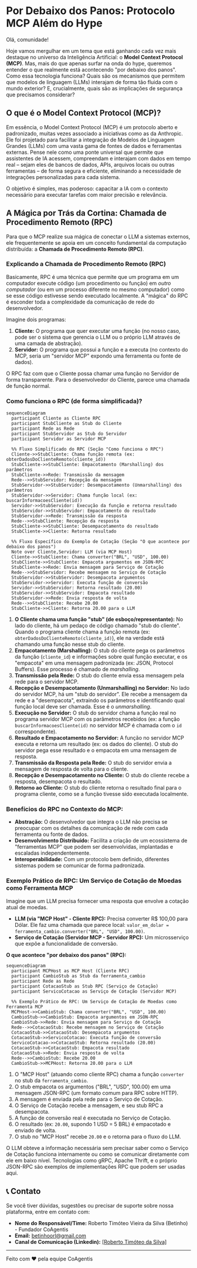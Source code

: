 # Por Debaixo dos Panos: Protocolo MCP Além do Hype

Olá, comunidade!

Hoje vamos mergulhar em um tema que está ganhando cada vez mais destaque no universo da Inteligência Artificial: o **Model Context Protocol (MCP)**. Mas, mais do que apenas surfar na onda do hype, queremos entender o que realmente está acontecendo "por debaixo dos panos". Como essa tecnologia funciona? Quais são os mecanismos que permitem que modelos de linguagem (LLMs) interajam de forma tão fluida com o mundo exterior? E, crucialmente, quais são as implicações de segurança que precisamos considerar?

## O que é o Model Context Protocol (MCP)?

Em essência, o Model Context Protocol (MCP) é um protocolo aberto e padronizado, muitas vezes associado a iniciativas como as da Anthropic. Ele foi projetado para facilitar a integração de Modelos de Linguagem Grandes (LLMs) com uma vasta gama de fontes de dados e ferramentas externas. Pense nele como uma ponte universal que permite que assistentes de IA acessem, compreendam e interajam com dados em tempo real – sejam eles de bancos de dados, APIs, arquivos locais ou outras ferramentas – de forma segura e eficiente, eliminando a necessidade de integrações personalizadas para cada sistema.

O objetivo é simples, mas poderoso: capacitar a IA com o contexto necessário para executar tarefas com maior precisão e relevância.

## A Mágica por Trás da Cortina: Chamada de Procedimento Remoto (RPC)

Para que o MCP realize sua mágica de conectar o LLM a sistemas externos, ele frequentemente se apoia em um conceito fundamental da computação distribuída: a **Chamada de Procedimento Remoto (RPC)**.

### Explicando a Chamada de Procedimento Remoto (RPC)

Basicamente, RPC é uma técnica que permite que um programa em um computador execute código (um procedimento ou função) em *outro computador* (ou em um processo diferente no mesmo computador) como se esse código estivesse sendo executado localmente. A "mágica" do RPC é esconder toda a complexidade da comunicação de rede do desenvolvedor.

Imagine dois programas:
1.  **Cliente:** O programa que quer executar uma função (no nosso caso, pode ser o sistema que gerencia o LLM ou o próprio LLM através de uma camada de abstração).
2.  **Servidor:** O programa que possui a função e a executa (no contexto do MCP, seria um "servidor MCP" expondo uma ferramenta ou fonte de dados).

O RPC faz com que o Cliente possa chamar uma função no Servidor de forma transparente. Para o desenvolvedor do Cliente, parece uma chamada de função normal.

### Como funciona o RPC (de forma simplificada)?

```mermaid
sequenceDiagram
  participant Cliente as Cliente RPC
  participant StubCliente as Stub do Cliente
  participant Rede as Rede
  participant StubServidor as Stub do Servidor
  participant Servidor as Servidor MCP

  %% Fluxo Simplificado do RPC (Seção "Como funciona o RPC")
  Cliente->>StubCliente: Chama função remota (ex: obterDadosDoClienteRemoto(cliente_id))
  StubCliente->>StubCliente: Empacotamento (Marshalling) dos parâmetros
  StubCliente->>Rede: Transmissão da mensagem
  Rede-->>StubServidor: Recepção da mensagem
  StubServidor->>StubServidor: Desempacotamento (Unmarshalling) dos parâmetros
  StubServidor->>Servidor: Chama função local (ex: buscarInformacoesCliente(id))
  Servidor->>StubServidor: Execução da função e retorna resultado
  StubServidor->>StubServidor: Empacotamento do resultado
  StubServidor->>Rede: Transmissão da resposta
  Rede-->>StubCliente: Recepção da resposta
  StubCliente->>StubCliente: Desempacotamento do resultado
  StubCliente->>Cliente: Retorna resultado

  %% Fluxo Específico do Exemplo de Cotação (Seção "O que acontece por debaixo dos panos")
  Note over Cliente,Servidor: LLM (via MCP Host)
  Cliente->>StubCliente: Chama converter("BRL", "USD", 100.00)
  StubCliente->>StubCliente: Empacota argumentos em JSON-RPC
  StubCliente->>Rede: Envia mensagem para Serviço de Cotação
  Rede-->>StubServidor: Recebe mensagem no Serviço de Cotação
  StubServidor->>StubServidor: Desempacota argumentos
  StubServidor->>Servidor: Executa função de conversão
  Servidor->>StubServidor: Retorna resultado (20.00)
  StubServidor->>StubServidor: Empacota resultado
  StubServidor->>Rede: Envia resposta de volta
  Rede-->>StubCliente: Recebe 20.00
  StubCliente->>Cliente: Retorna 20.00 para o LLM
```

1.  **O Cliente chama uma função "stub" (de esboço/representante):** No lado do cliente, há um pedaço de código chamado "stub do cliente". Quando o programa cliente chama a função remota (ex: `obterDadosDoClienteRemoto(cliente_id)`), ele na verdade está chamando uma função nesse stub do cliente.
2.  **Empacotamento (Marshalling):** O stub do cliente pega os parâmetros da função (`cliente_id`) e informações sobre qual função executar, e os "empacota" em uma mensagem padronizada (ex: JSON, Protocol Buffers). Esse processo é chamado de *marshalling*.
3.  **Transmissão pela Rede:** O stub do cliente envia essa mensagem pela rede para o servidor MCP.
4.  **Recepção e Desempacotamento (Unmarshalling) no Servidor:** No lado do servidor MCP, há um "stub do servidor". Ele recebe a mensagem da rede e a "desempacota", extraindo os parâmetros e identificando qual função local deve ser chamada. Esse é o *unmarshalling*.
5.  **Execução no Servidor:** O stub do servidor chama a função real no programa servidor MCP com os parâmetros recebidos (ex: a função `buscarInformacoesCliente(id)` no servidor MCP é chamada com o `id` correspondente).
6.  **Resultado e Empacotamento no Servidor:** A função no servidor MCP executa e retorna um resultado (ex: os dados do cliente). O stub do servidor pega esse resultado e o empacota em uma mensagem de resposta.
7.  **Transmissão da Resposta pela Rede:** O stub do servidor envia a mensagem de resposta de volta para o cliente.
8.  **Recepção e Desempacotamento no Cliente:** O stub do cliente recebe a resposta, desempacota o resultado.
9.  **Retorno ao Cliente:** O stub do cliente retorna o resultado final para o programa cliente, como se a função tivesse sido executada localmente.

### Benefícios do RPC no Contexto do MCP:

* **Abstração:** O desenvolvedor que integra o LLM não precisa se preocupar com os detalhes da comunicação de rede com cada ferramenta ou fonte de dados.
* **Desenvolvimento Distribuído:** Facilita a criação de um ecossistema de "ferramentas MCP" que podem ser desenvolvidas, implantadas e escaladas independentemente.
* **Interoperabilidade:** Com um protocolo bem definido, diferentes sistemas podem se comunicar de forma padronizada.

### Exemplo Prático de RPC: Um Serviço de Cotação de Moedas como Ferramenta MCP

Imagine que um LLM precisa fornecer uma resposta que envolve a cotação atual de moedas.

* **LLM (via "MCP Host" - Cliente RPC):** Precisa converter R$ 100,00 para Dólar. Ele faz uma chamada que parece local: `valor_em_dolar = ferramenta_cambio.converter("BRL", "USD", 100.00)`.
* **Serviço de Cotação (Servidor MCP - Servidor RPC):** Um microsserviço que expõe a funcionalidade de conversão.

**O que acontece "por debaixo dos panos" (RPC):**

```mermaid
sequenceDiagram
  participant MCPHost as MCP Host (Cliente RPC)
  participant CambioStub as Stub da ferramenta_cambio
  participant Rede as Rede
  participant CotacaoStub as Stub RPC (Serviço de Cotação)
  participant ServicoCotacao as Serviço de Cotação (Servidor MCP)

  %% Exemplo Prático de RPC: Um Serviço de Cotação de Moedas como Ferramenta MCP
  MCPHost->>CambioStub: Chama converter("BRL", "USD", 100.00)
  CambioStub->>CambioStub: Empacota argumentos em JSON-RPC
  CambioStub->>Rede: Envia mensagem para Serviço de Cotação
  Rede-->>CotacaoStub: Recebe mensagem no Serviço de Cotação
  CotacaoStub->>CotacaoStub: Desempacota argumentos
  CotacaoStub->>ServicoCotacao: Executa função de conversão
  ServicoCotacao->>CotacaoStub: Retorna resultado (20.00)
  CotacaoStub->>CotacaoStub: Empacota resultado
  CotacaoStub->>Rede: Envia resposta de volta
  Rede-->>CambioStub: Recebe 20.00
  CambioStub->>MCPHost: Retorna 20.00 para o LLM
```

1.  O "MCP Host" (atuando como cliente RPC) chama a função `converter` no stub da `ferramenta_cambio`.
2.  O stub empacota os argumentos ("BRL", "USD", 100.00) em uma mensagem JSON-RPC (um formato comum para RPC sobre HTTP).
3.  A mensagem é enviada pela rede para o Serviço de Cotação.
4.  O Serviço de Cotação recebe a mensagem, e seu stub RPC a desempacota.
5.  A função de conversão real é executada no Serviço de Cotação.
6.  O resultado (ex: `20.00`, supondo 1 USD = 5 BRL) é empacotado e enviado de volta.
7.  O stub no "MCP Host" recebe `20.00` e o retorna para o fluxo do LLM.

O LLM obteve a informação necessária sem precisar saber como o Serviço de Cotação funciona internamente ou como se comunicar diretamente com ele em baixo nível. Tecnologias como gRPC, Apache Thrift, e o próprio JSON-RPC são exemplos de implementações RPC que podem ser usadas aqui.

## 📞 Contato

Se você tiver dúvidas, sugestões ou precisar de suporte sobre nossa plataforma, entre em contato com:

* **Nome do Responsável/Time:** Roberto Timóteo Vieira da Silva (Betinho) - Fundador CoAgentis
* **Email:** betinhoorl@gmail.com
* **Canal de Comunicação (Linkedin):** [\[Roberto Timóteo da Silva\]](https://www.linkedin.com/in/roberto-tim%C3%B3teo-da-silva-67080aaa/)

---

Feito com ❤️ pela equipe CoAgentis